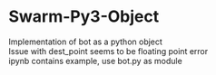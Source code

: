 # Swarm-Py3-Object
Implementation of bot as a python object  
Issue with dest_point seems to be floating point error  
ipynb contains example, use bot.py as module
